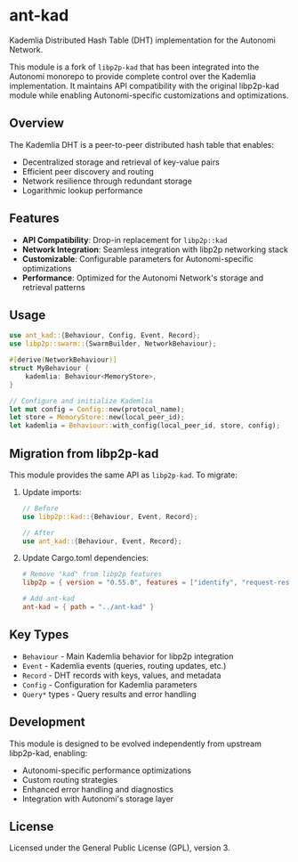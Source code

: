 # ant-kad

Kademlia Distributed Hash Table (DHT) implementation for the Autonomi Network.

This module is a fork of `libp2p-kad` that has been integrated into the Autonomi monorepo to provide complete control over the Kademlia implementation. It maintains API compatibility with the original libp2p-kad module while enabling Autonomi-specific customizations and optimizations.

## Overview

The Kademlia DHT is a peer-to-peer distributed hash table that enables:
- Decentralized storage and retrieval of key-value pairs
- Efficient peer discovery and routing
- Network resilience through redundant storage
- Logarithmic lookup performance

## Features

- **API Compatibility**: Drop-in replacement for `libp2p::kad`
- **Network Integration**: Seamless integration with libp2p networking stack
- **Customizable**: Configurable parameters for Autonomi-specific optimizations
- **Performance**: Optimized for the Autonomi Network's storage and retrieval patterns

## Usage

```rust
use ant_kad::{Behaviour, Config, Event, Record};
use libp2p::swarm::{SwarmBuilder, NetworkBehaviour};

#[derive(NetworkBehaviour)]
struct MyBehaviour {
    kademlia: Behaviour<MemoryStore>,
}

// Configure and initialize Kademlia
let mut config = Config::new(protocol_name);
let store = MemoryStore::new(local_peer_id);
let kademlia = Behaviour::with_config(local_peer_id, store, config);
```

## Migration from libp2p-kad

This module provides the same API as `libp2p-kad`. To migrate:

1. Update imports:
   ```rust
   // Before
   use libp2p::kad::{Behaviour, Event, Record};
   
   // After  
   use ant_kad::{Behaviour, Event, Record};
   ```

2. Update Cargo.toml dependencies:
   ```toml
   # Remove "kad" from libp2p features
   libp2p = { version = "0.55.0", features = ["identify", "request-response"] }
   
   # Add ant-kad
   ant-kad = { path = "../ant-kad" }
   ```

## Key Types

- `Behaviour` - Main Kademlia behavior for libp2p integration
- `Event` - Kademlia events (queries, routing updates, etc.)
- `Record` - DHT records with keys, values, and metadata
- `Config` - Configuration for Kademlia parameters
- `Query*` types - Query results and error handling

## Development

This module is designed to be evolved independently from upstream libp2p-kad, enabling:
- Autonomi-specific performance optimizations
- Custom routing strategies
- Enhanced error handling and diagnostics
- Integration with Autonomi's storage layer

## License

Licensed under the General Public License (GPL), version 3.
